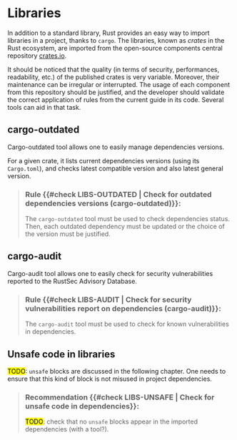# Libraries

In addition to a standard library, Rust provides an easy way to import libraries
in a project, thanks to `cargo`. The libraries, known as *crates* in the Rust
ecosystem, are imported from the open-source components central repository
[crates.io](https://crates.io).

It should be noticed that the quality (in terms of security, performances,
readability, etc.) of the published crates is very variable. Moreover, their
maintenance can be irregular or interrupted. The usage of each component from
this repository should be justified, and the developer should validate the
correct application of rules from the current guide in its code. Several tools
can aid in that task.

## cargo-outdated

Cargo-outdated tool allows one to easily manage dependencies versions.

For a given crate, it lists current dependencies versions (using its
`Cargo.toml`), and checks latest compatible version and also latest general
version.

> ### Rule {{#check LIBS-OUTDATED | Check for outdated dependencies versions (cargo-outdated)}}:
> The `cargo-outdated` tool must be used to check dependencies status. Then,
> each outdated dependency must be updated or the choice of the version must be
> justified.

## cargo-audit

Cargo-audit tool allows one to easily check for security vulnerabilities
reported to the RustSec Advisory Database.

> ### Rule {{#check LIBS-AUDIT | Check for security vulnerabilities report on dependencies (cargo-audit)}}:
> The `cargo-audit` tool must be used to check for known vulnerabilities in
> dependencies.

## Unsafe code in libraries

<mark>TODO</mark>: `unsafe` blocks are discussed in the following chapter.
One needs to ensure that this kind of block is not misused in project
dependencies.

> ### Recommendation {{#check LIBS-UNSAFE | Check for unsafe code in dependencies}}:
> <mark>TODO</mark>: check that no `unsafe` blocks appear in the imported
> dependencies (with a tool?).
